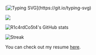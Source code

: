 [![Typing SVG](https://readme-typing-svg.herokuapp.com?font=Fira+Code&pause=1000&color=F7F7F7&width=435&lines=print(%22Hello+World!%22))](https://git.io/typing-svg)

<img src="https://skillicons.dev/icons?i=python,kotlin,nodejs,javascript,typescript,html,css,react,java,cs,c,spring,postgresql,androidstudio,unity,github&perline=8"/>

<br>

![R1c4rdCo5t4's GitHub stats](https://github-readme-stats.vercel.app/api?username=R1c4rdCo5t4&show_icons=true&theme=tokyonight)

![Streak](https://github-readme-streak-stats.herokuapp.com/?user=r1c4rdco5t4&theme=tokyonight)

You can check out my resume <a href="https://www.canva.com/design/DAFVbLeWWWQ/srupt_nyQqyf6pCKSmgHPg/view?utm_content=DAFVbLeWWWQ&utm_campaign=designshare&utm_medium=link2&utm_source=sharebutton">here</a>.
